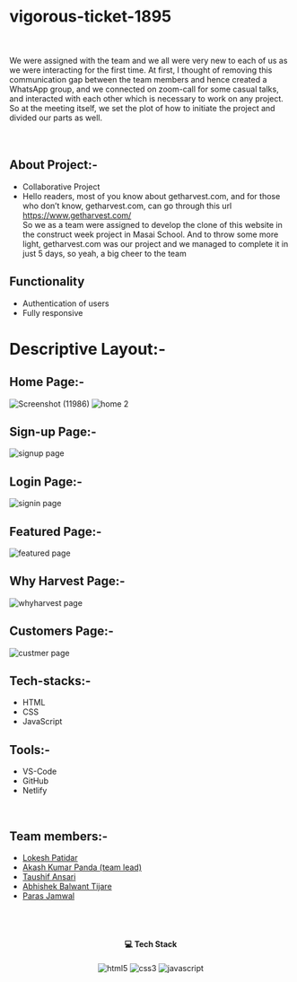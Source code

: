 # vigorous-ticket-1895
<br/>
<br/>
<div>
We were assigned with the team and we all were very new to each of us as we were interacting for the first time. At first, I thought of removing this communication gap between the team members and hence created a WhatsApp group, and we connected on zoom-call for some casual talks, and interacted with each other which is necessary to work on any project. So at the meeting itself, we set the plot of how to initiate the project and divided our parts as well.
</div>
<br/>
<br/>

## About Project:-
 -  Collaborative Project
 -  Hello readers, most of you know about getharvest.com, and for those who don’t know, getharvest.com, can go through this url https://www.getharvest.com/  
So we as a team were assigned to develop the clone of this website in the construct week project in Masai School. And to throw some more light, getharvest.com was our project and we managed to complete it in just 5 days, so yeah, a big cheer to the team 

## Functionality
  -  Authentication of users
  -  Fully responsive
 
# Descriptive Layout:-

## Home Page:-
![Screenshot (11986)](https://user-images.githubusercontent.com/105616033/197118421-57fc88be-9ed9-473e-bde4-6c076e15dddb.png)
![home 2](https://user-images.githubusercontent.com/105616033/204087954-53a265d4-a579-465b-b05f-d950cca201e1.png)

## Sign-up Page:-
![signup page](https://user-images.githubusercontent.com/105616033/204088000-957b314e-adc6-48ee-896e-95e454cfc72e.png)

## Login Page:-
![signin page](https://user-images.githubusercontent.com/105616033/204088014-6a775e0a-f376-43fa-94d5-5e844fe611c8.png)

## Featured Page:-
![featured page](https://user-images.githubusercontent.com/105616033/204088034-ef34193f-0f7a-48f4-aa59-25a9e75cc87d.png)

## Why Harvest Page:-
![whyharvest page](https://user-images.githubusercontent.com/105616033/204088076-22fc628c-9ed2-4ff5-af1c-5d1637a86da4.png)

## Customers Page:-
![custmer page](https://user-images.githubusercontent.com/105616033/204088139-d680b68f-939b-4789-ab20-98c2902e784f.png)

## Tech-stacks:-
 - HTML
 - CSS
 - JavaScript
## Tools:-
 - VS-Code
 - GitHub
 - Netlify
 
 
<br/>

## Team members:-
  - [Lokesh Patidar](https://github.com/lokesh-patidar)
  - [Akash Kumar Panda (team lead)](https://github.com/AkashPanda1701)
  - [Taushif Ansari](https://github.com/taushif07)
  - [Abhishek Balwant Tijare](https://github.com/Abhishek8308)
  - [Paras Jamwal](https://github.com/ParasThakur199)


<br/>
<br/>
<h4 align="center">💻 Tech Stack</h4>
 <div align="center">
 <img src="https://img.shields.io/badge/html5-%23E34F26.svg?style=for-the-badge&logo=html5&logoColor=white" align="center" alt="html5">
 <img src = "https://img.shields.io/badge/css3-%231572B6.svg?style=for-the-badge&logo=css3&logoColor=white" align="center" alt="css3">
 <img src="https://img.shields.io/badge/javascript-%23323330.svg?style=for-the-badge&logo=javascript&logoColor=%23F7DF1E"  align="center" alt="javascript" />
</div>
